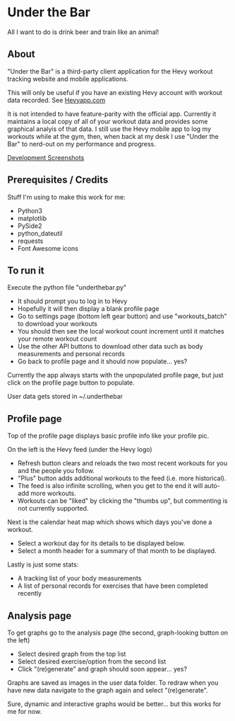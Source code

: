 # Under the Bar
All I want to do is drink beer and train like an animal!

## About
"Under the Bar" is a third-party client application for the Hevy workout tracking website and mobile applications.

This will only be useful if you have an existing Hevy account with workout data recorded. See [Hevyapp.com](https://www.hevyapp.com/)

It is not intended to have feature-parity with the official app. Currently it maintains a local copy of all of your workout data and 
provides some graphical analyis of that data. I still use the Hevy mobile app to log my workouts while at the gym, then, when back at my desk
I use "Under the Bar" to nerd-out on my performance and progress.

[Development Screenshots](https://imgur.com/a/8i9nOew)

## Prerequisites / Credits
Stuff I'm using to make this work for me:
- Python3
- matplotlib
- PySide2
- python_dateutil
- requests
- Font Awesome icons

## To run it
Execute the python file "underthebar.py"
- It should prompt you to log in to Hevy
- Hopefully it will then display a blank profile page
- Go to settings page (bottom left gear button) and use "workouts_batch" to download your workouts
- You should then see the local workout count increment until it matches your remote workout count
- Use the other API buttons to download other data such as body measurements and personal records
- Go back to profile page and it should now populate... yes?

Currently the app always starts with the unpopulated profile page, but just click on the profile page button to populate.

User data gets stored in ~/.underthebar

## Profile page
Top of the profile page displays basic profile info like your profile pic.

On the left is the Hevy feed (under the Hevy logo)
- Refresh button clears and reloads the two most recent workouts for you and the people you follow.
- "Plus" button adds additional workouts to the feed (i.e. more historical).
- The feed is also infinite scrolling, when you get to the end it will auto-add more workouts.
- Workouts can be "liked" by clicking the "thumbs up", but commenting is not currently supported.

Next is the calendar heat map which shows which days you've done a workout.
- Select a workout day for its details to be displayed below.
- Select a month header for a summary of that month to be displayed.

Lastly is just some stats:
- A tracking list of your body measurements
- A list of personal records for exercises that have been completed recently

## Analysis page
To get graphs go to the analysis page (the second, graph-looking button on the left)
- Select desired graph from the top list
- Select desired exercise/option from the second list
- Click "(re)generate" and graph should soon appear... yes?

Graphs are saved as images in the user data folder. To redraw when you have new data navigate to the graph again and select "(re)generate".

Sure, dynamic and interactive graphs would be better... but this works for me for now.

